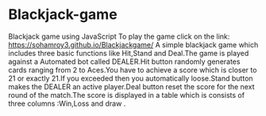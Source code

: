 # Blackjack-game
Blackjack game using JavaScript
To play the game click on the link:
https://sohamroy3.github.io/Blackjackgame/
A simple blackjack game which includes three basic functions like Hit,Stand and Deal.The game is played against a Automated bot called DEALER.Hit button randomly generates cards ranging from 2 to Aces.You have to achieve a score which is closer to 21 or exactly 21.If you exceeded then you automatically loose.Stand button makes the DEALER an active player.Deal button reset the score for the next round of the match.The score is displayed in a table which is consists of three columns :Win,Loss and draw .
